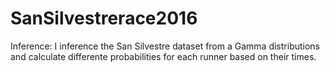 # SanSilvestrerace2016

Inference: I inference the San Silvestre dataset from a Gamma distributions and calculate differente probabilities for each runner based on their times.
